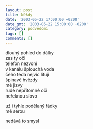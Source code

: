 ```yaml
---
layout: post
title: Někdy
date: '2003-05-22 17:00:00 +0200'
date_gmt: '2003-05-22 15:00:00 +0200'
category: podvědomí
tags: []
comments: []
---
```


<p>dlouhý pohled do dálky<br>zas ty oči<br>telefon nezvoní<br>v kanálu šplouchá voda<br>čeho teda nejvíc lituji<br>špinavé hvězdy<br>mé jizvy<br>rudé nepřítomné oči<br>neřeknou slovo</p>
<p>už i tyhle podělaný řádky<br>mě serou</p>
<p>nedává to smysl</p>
